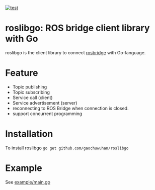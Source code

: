 [![test](https://github.com/otamajakusi/roslibgo/actions/workflows/test.yaml/badge.svg)](https://github.com/otamajakusi/roslibgo/actions/workflows/test.yaml)

# roslibgo: ROS bridge client library with Go
roslibgo is the client library to connect [rosbridge](http://wiki.ros.org/rosbridge_suite) with Go-language.

# Feature
- Topic publishing
- Topic subscribing
- Service call (client)
- Service advertisement (server)
- reconnecting to ROS Bridge when connection is closed.
- support concurrent programming

# Installation
To install roslibgo
`go get github.com/gaochuwuhan/roslibgo`

# Example
See [example/main.go](example/main.go)
